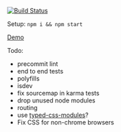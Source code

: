[![Build Status](https://travis-ci.org/testerez/react-ts.svg?branch=master)](https://travis-ci.org/testerez/react-ts)

Setup: `npm i && npm start`

[Demo](https://testerez.github.io/react-ts/)

Todo:
- precommit lint
- end to end tests
- polyfills
- isdev
- fix sourcemap in karma tests
- drop unused node modules
- routing
- use [typed-css-modules](https://github.com/Quramy/typed-css-modules)?
- Fix CSS for non-chrome browsers
